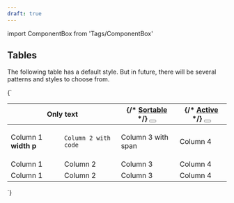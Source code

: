 ```yaml
---
draft: true
---
```


import ComponentBox from 'Tags/ComponentBox'

## Tables

The following table has a default style. But in future, there will be several patterns and styles to choose from.

<ComponentBox reactLive hideCode data-dnb-test="table-default">
{`
<table className="dnb-table">
  <thead>
    <tr>
      <th colSpan="2" className="dnb-table--no-wrap">
        Only text
      </th>
      <th className="dnb-table--sortable dnb-table--reversed">
        {/* <a href="#sort">
          Sortable
          <IconPrimary icon="chevron-down" />
        </a> */}
        <Button
          variant="tertiary"
          icon="chevron-down"
          text="Sortable"
        />
      </th>
      <th className="dnb-table--sortable dnb-table--active">
        {/* <a href="#sort">
          Active
          <IconPrimary icon="chevron-down" />
        </a> */}
        <Button
          variant="tertiary"
          icon="chevron-down"
          text="Active"
        />
      </th>
    </tr>
  </thead>
  <tbody>
    <tr>
      <td>
        <p>
          Column 1 <b>width p</b>
        </p>
      </td>
      <td>
        <code className="dnb-code">Column 2 with code</code>
      </td>
      <td>
        <span>Column 3 with span</span>
      </td>
      <td>Column 4</td>
    </tr>
    <tr>
      <td>Column 1</td>
      <td>Column 2</td>
      <td>Column 3</td>
      <td>Column 4</td>
    </tr>
    <tr>
      <td>Column 1</td>
      <td>Column 2</td>
      <td>Column 3</td>
      <td>Column 4</td>
    </tr>
  </tbody>
</table>
`}
</ComponentBox>
